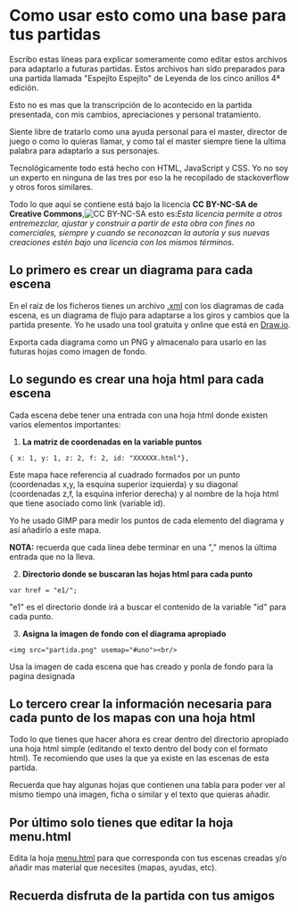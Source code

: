# Como usar esto como una base para tus partidas

Escribo estas líneas para explicar someramente como editar estos archivos para adaptarlo a futuras partidas. Estos archivos han sido preparados para una partida llamada "Espejíto Espejíto" de Leyenda de los cinco anillos 4ª edición.

Esto no es mas que la transcripción de lo acontecido en la partida presentada, con mis cambios, apreciaciones y personal tratamiento.

Siente libre de tratarlo como una ayuda personal para el master, director de juego o como lo quieras llamar,  y como tal el  master siempre tiene la ultima palabra para adaptarlo a sus personajes.

Tecnológicamente todo está hecho con HTML, JavaScript y CSS. Yo no soy un experto en ninguna de las tres por eso la he recopilado de stackoverflow y otros foros similares.

Todo lo que aquí se contiene está bajo la licencia **CC BY-NC-SA de Creative Commons**,![CC BY-NC-SA](https://upload.wikimedia.org/wikipedia/commons/thumb/c/ce/Cc-by-nc-sa_euro_icon.svg/2000px-Cc-by-nc-sa_euro_icon.svg.png) esto es:*Esta licencia permite a otros entremezclar, ajustar y construir a partir de esta obra con fines no comerciales, siempre y cuando se reconozcan la autoría y sus nuevas creaciones estén bajo una licencia con los mismos términos.*

## Lo primero es crear un diagrama para cada escena

En el raíz de los ficheros tienes un archivo [.xml](./Espejito-espejito.xml) con los diagramas de cada escena, es un diagrama de flujo para adaptarse a los giros y cambios que la partida presente. Yo he usado una tool gratuita y online que está en [Draw.io](https://www.draw.io/).

Exporta cada diagrama como un PNG y almacenalo para usarlo en las futuras hojas como imagen de fondo.

## Lo segundo es crear una hoja html para cada escena

Cada escena debe tener una entrada con una hoja html donde existen varios elementos importantes:

1. **La matriz de coordenadas en la variable puntos**
```
{ x: 1, y: 1, z: 2, f: 2, id: "XXXXXX.html"},
```
Este mapa hace referencia al cuadrado formados por un punto (coordenadas x,y, la esquina superior izquierda) y su diagonal (coordenadas z,f, la esquina inferior derecha) y al nombre de la hoja html que tiene asociado como link (variable id).

Yo he usado GIMP para medir los puntos de cada elemento del diagrama y así añadirlo a este mapa.

**NOTA:** recuerda que cada línea debe terminar en una "," menos la última entrada que no la lleva.

2. **Directorio donde se buscaran las hojas html para cada punto**
```
var href = "e1/";
```
"e1" es el directorio donde irá a buscar el contenido de la variable "id" para cada punto.

3. **Asigna la imagen de fondo con el diagrama apropiado**
```
<img src="partida.png" usemap="#uno"><br/>
```
Usa la imagen de cada escena que has creado y ponla de fondo para la pagina designada

## Lo tercero crear la información necesaria para cada punto de los mapas con una hoja html

Todo lo que tienes que hacer ahora es crear dentro del directorio apropiado una hoja html simple (editando el texto dentro del body con el formato html). Te recomiendo que uses la que ya existe en las escenas de esta partida.

Recuerda que hay algunas hojas que contienen una tabla para poder ver al mismo tiempo una imagen, ficha o similar y el texto que quieras añadir.

## Por último solo tienes que editar la hoja menu.html

Edita la hoja [menu.html](./menu.html) para que corresponda con tus escenas creadas y/o añadir mas material que necesites (mapas, ayudas, etc).

## Recuerda disfruta de la partida con tus amigos
